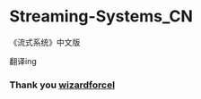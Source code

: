 # Streaming-Systems_CN

《流式系统》中文版

翻译ing

### Thank you [wizardforcel](https://www.zhihu.com/people/wizardforcel)
